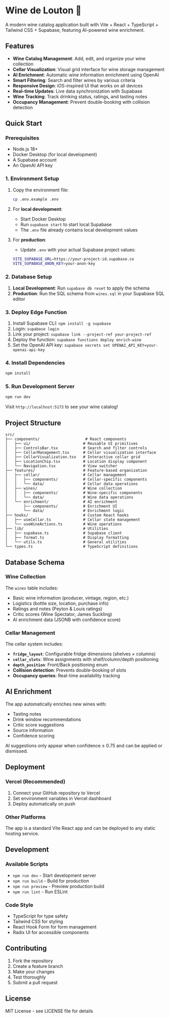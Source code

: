 # Wine de Louton 🍷

A modern wine catalog application built with Vite + React + TypeScript + Tailwind CSS + Supabase, featuring AI-powered wine enrichment.

## Features

- **Wine Catalog Management**: Add, edit, and organize your wine collection
- **Cellar Visualization**: Visual grid interface for wine storage management
- **AI Enrichment**: Automatic wine information enrichment using OpenAI
- **Smart Filtering**: Search and filter wines by various criteria
- **Responsive Design**: iOS-inspired UI that works on all devices
- **Real-time Updates**: Live data synchronization with Supabase
- **Wine Tracking**: Track drinking status, ratings, and tasting notes
- **Occupancy Management**: Prevent double-booking with collision detection

## Quick Start

### Prerequisites

- Node.js 18+ 
- Docker Desktop (for local development)
- A Supabase account
- An OpenAI API key

### 1. Environment Setup

1. Copy the environment file:
   ```bash
   cp .env.example .env
   ```

2. For **local development**:
   - Start Docker Desktop
   - Run `supabase start` to start local Supabase
   - The `.env` file already contains local development values

3. For **production**:
   - Update `.env` with your actual Supabase project values:
   ```bash
   VITE_SUPABASE_URL=https://your-project-id.supabase.co
   VITE_SUPABASE_ANON_KEY=your-anon-key
   ```

### 2. Database Setup

1. **Local Development**: Run `supabase db reset` to apply the schema
2. **Production**: Run the SQL schema from `wines.sql` in your Supabase SQL editor

### 3. Deploy Edge Function

1. Install Supabase CLI: `npm install -g supabase`
2. Login: `supabase login`
3. Link your project: `supabase link --project-ref your-project-ref`
4. Deploy the function: `supabase functions deploy enrich-wine`
5. Set the OpenAI API key: `supabase secrets set OPENAI_API_KEY=your-openai-api-key`

### 4. Install Dependencies

```bash
npm install
```

### 5. Run Development Server

```bash
npm run dev
```

Visit `http://localhost:5173` to see your wine catalog!

## Project Structure

```
src/
├── components/                    # React components
│   ├── ui/                       # Reusable UI primitives
│   ├── ControlsBar.tsx           # Search and filter controls
│   ├── CellarManagement.tsx      # Cellar visualization interface
│   ├── CellarVisualization.tsx   # Interactive cellar grid
│   ├── LocationChip.tsx          # Location display component
│   └── Navigation.tsx            # View switcher
├── features/                     # Feature-based organization
│   ├── cellar/                   # Cellar management
│   │   ├── components/           # Cellar-specific components
│   │   └── data/                 # Cellar data operations
│   ├── wines/                    # Wine collection
│   │   ├── components/           # Wine-specific components
│   │   └── data/                 # Wine data operations
│   └── enrichment/               # AI enrichment
│       ├── components/           # Enrichment UI
│       └── data/                 # Enrichment logic
├── hooks/                        # Custom React hooks
│   ├── useCellar.ts              # Cellar state management
│   └── useWineActions.ts         # Wine operations
├── lib/                          # Utilities
│   ├── supabase.ts               # Supabase client
│   ├── format.ts                 # Display formatting
│   └── utils.ts                  # General utilities
└── types.ts                      # TypeScript definitions
```

## Database Schema

### Wine Collection
The `wines` table includes:
- Basic wine information (producer, vintage, region, etc.)
- Logistics (bottle size, location, purchase info)
- Ratings and notes (Peyton & Louis ratings)
- Critic scores (Wine Spectator, James Suckling)
- AI enrichment data (JSONB with confidence score)

### Cellar Management
The cellar system includes:
- **`fridge_layout`**: Configurable fridge dimensions (shelves × columns)
- **`cellar_slots`**: Wine assignments with shelf/column/depth positioning
- **`depth_position`**: Front/Back positioning enum
- **Collision detection**: Prevents double-booking of slots
- **Occupancy queries**: Real-time availability tracking

## AI Enrichment

The app automatically enriches new wines with:
- Tasting notes
- Drink window recommendations
- Critic score suggestions
- Source information
- Confidence scoring

AI suggestions only appear when confidence ≥ 0.75 and can be applied or dismissed.

## Deployment

### Vercel (Recommended)

1. Connect your GitHub repository to Vercel
2. Set environment variables in Vercel dashboard
3. Deploy automatically on push

### Other Platforms

The app is a standard Vite React app and can be deployed to any static hosting service.

## Development

### Available Scripts

- `npm run dev` - Start development server
- `npm run build` - Build for production
- `npm run preview` - Preview production build
- `npm run lint` - Run ESLint

### Code Style

- TypeScript for type safety
- Tailwind CSS for styling
- React Hook Form for form management
- Radix UI for accessible components

## Contributing

1. Fork the repository
2. Create a feature branch
3. Make your changes
4. Test thoroughly
5. Submit a pull request

## License

MIT License - see LICENSE file for details